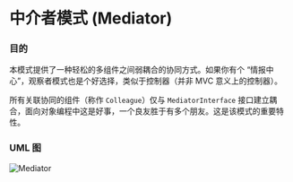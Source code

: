# 中介者模式 (Mediator)

### 目的
本模式提供了一种轻松的多组件之间弱耦合的协同方式。如果你有个 “情报中心”，观察者模式也是个好选择，类似于控制器（并非 MVC 意义上的控制器）。

所有关联协同的组件（称作 `Colleague`）仅与 `MediatorInterface` 接口建立耦合，面向对象编程中这是好事，一个良友胜于有多个朋友。这是该模式的重要特性。

### UML 图
![Mediator](https://raw.githubusercontent.com/qiujiafei123/DesignPatterns/master/Image/mediator.png)
